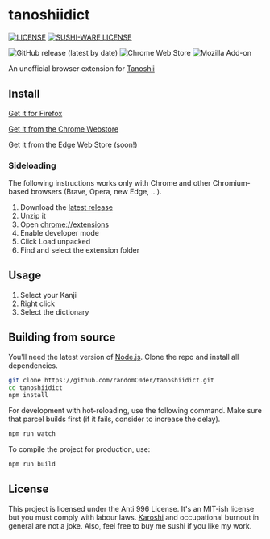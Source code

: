 # tanoshiidict

[![LICENSE](https://img.shields.io/badge/license-Anti%20996-blue.svg)](https://github.com/996icu/996.ICU/blob/master/LICENSE)
[![SUSHI-WARE LICENSE](https://img.shields.io/badge/license-SUSHI--WARE%F0%9F%8D%A3-blue.svg)](https://github.com/MakeNowJust/sushi-ware)

![GitHub release (latest by date)](https://img.shields.io/github/v/release/randomC0der/tanoshiidict)
![Chrome Web Store](https://img.shields.io/chrome-web-store/v/pdjpgohimnaehjkddldennkocakohhjn)
![Mozilla Add-on](https://img.shields.io/amo/v/tanoshii-dictionary-search)

An unofficial browser extension for [Tanoshii](https://www.tanoshiijapanese.com/home/)

## Install

[Get it for Firefox](https://addons.mozilla.org/en-US/firefox/addon/tanoshii-dictionary-search/)

[Get it from the Chrome Webstore](https://chrome.google.com/webstore/detail//pdjpgohimnaehjkddldennkocakohhjn?hl=de)

Get it from the Edge Web Store (soon!)

### Sideloading

The following instructions works only with Chrome and other Chromium-based browsers (Brave, Opera, new Edge, ...).

1.  Download the [latest release](https://github.com/randomC0der/tanoshiidict/releases)
2.  Unzip it
3.  Open <chrome://extensions>
4.  Enable developer mode
5.  Click Load unpacked
6.  Find and select the extension folder

## Usage

1.  Select your Kanji
2.  Right click
3.  Select the dictionary

## Building from source

You'll need the latest version of [Node.js](https://nodejs.org/en/).
Clone the repo and install all dependencies.

```sh
git clone https://github.com/randomC0der/tanoshiidict.git
cd tanoshiidict
npm install
```

For development with hot-reloading, use the following command.
Make sure that parcel builds first (if it fails, consider to increase the delay).

```sh
npm run watch
```

To compile the project for production, use:

```sh
npm run build
```

## License

This project is licensed under the Anti 996 License.
It's an MIT-ish license but you must comply with labour laws.
[Karoshi](https://en.wikipedia.org/wiki/Karoshi) and occupational burnout in general are not a joke.
Also, feel free to buy me sushi if you like my work.
